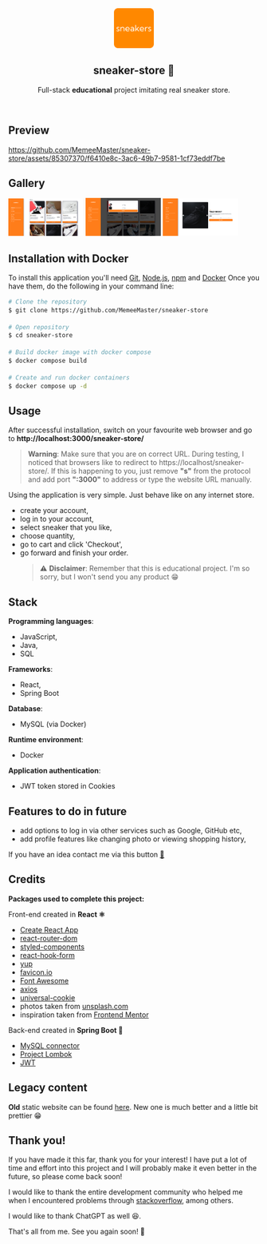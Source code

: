  <div  align="center">
<a  href="https://github.com/MemeeMaster/sneaker-store">
<img  src="/frontend/public/logo.png"  alt="Logo"  width="80"  height="80">
</a>
<h2>sneaker-store 👟</h2>
<p>
Full-stack <strong>educational</strong> project imitating real sneaker store.</p><br/></div>

## Preview

https://github.com/MemeeMaster/sneaker-store/assets/85307370/f6410e8c-3ac6-49b7-9581-1cf73eddf7be

## Gallery

<img src="/frontend/public/images/READMEphotos/mainpage.png" width="30%"></img> <img src="/frontend/public/images/READMEphotos/cart.png" width="30%"></img> <img src="/frontend/public/images/READMEphotos/product.png" width="30%"></img>

## Installation with Docker

To install this application you'll need [Git](https://git-scm.com/), [Node.js](https://nodejs.org/en/), [npm](https://www.npmjs.com/) and [Docker](https://docs.docker.com/engine/install/)
Once you have them, do the following in your command line:

```bash
# Clone the repository
$ git clone https://github.com/MemeeMaster/sneaker-store

# Open repository
$ cd sneaker-store

# Build docker image with docker compose
$ docker compose build

# Create and run docker containers
$ docker compose up -d
```

## Usage

After successful installation, switch on your favourite web browser and go to **http://localhost:3000/sneaker-store/**

> **Warning**: Make sure that you are on correct URL. During testing, I noticed that browsers like to redirect to https://localhost/sneaker-store/. If this is happening to you, just remove **"s"** from the protocol and add port **":3000"** to address or type the website URL manually.

Using the application is very simple. Just behave like on any internet store.

- create your account,
- log in to your account,
- select sneaker that you like,
- choose quantity,
- go to cart and click 'Checkout',
- go forward and finish your order.
  > :warning: **Disclaimer**: Remember that this is educational project. I'm so sorry, but I won't send you any product :grin:

## Stack

**Programming languages**:

- JavaScript,
- Java,
- SQL

**Frameworks**:

- React,
- Spring Boot

**Database**:

- MySQL (via Docker)

**Runtime environment**:

- Docker

**Application authentication**:

- JWT token stored in Cookies

## Features to do in future

- add options to log in via other services such as Google, GitHub etc,
- add profile features like changing photo or viewing shopping history,

If you have an idea contact me via this button [:red_circle:](mailto:j@wronski.cloud)

## Credits

**Packages used to complete this project:**

Front-end created in **React :atom_symbol:**

- [Create React App](https://create-react-app.dev/)
- [react-router-dom](https://github.com/remix-run/react-router)
- [styled-components](https://styled-components.com/)
- [react-hook-form](https://react-hook-form.com/)
- [yup](https://github.com/jquense/yup)
- [favicon.io](https://favicon.io/favicon-generator/)
- [Font Awesome](https://fontawesome.com/)
- [axios](https://axios-http.com/)
- [universal-cookie](https://github.com/reactivestack/cookies/tree/master/packages/universal-cookie#readme)
- photos taken from [unsplash.com](https://unsplash.com/)
- inspiration taken from [Frontend Mentor](https://www.frontendmentor.io/challenges/ecommerce-product-page-UPsZ9MJp6/hub/ecommerce-product-page-BTBAnL48wL)

Back-end created in **Spring Boot :leaves:**

- [MySQL connector](https://www.mysql.com/products/connector/)
- [Project Lombok](https://projectlombok.org/)
- [JWT](https://jwt.io/)

## Legacy content

**Old** static website can be found <a href="https://memeemaster.github.io/sneaker-store/" target="_blank">here</a>.
New one is much better and a little bit prettier :grin:

## Thank you!

If you have made it this far, thank you for your interest! I have put a lot of time and effort into this project and I will probably make it even better in the future, so please come back soon!

I would like to thank the entire development community who helped me when I encountered problems through [stackoverflow](https://stackoverflow.com/), among others.

I would like to thank ChatGPT as well :laughing:.

That's all from me. See you again soon! :wave:
